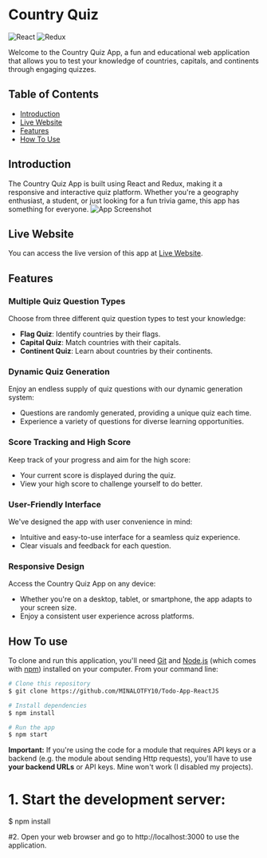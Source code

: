 # Country Quiz

![React](https://img.shields.io/badge/React-18.0.0-blue)
![Redux](https://img.shields.io/badge/Redux-4.1.0-green)

Welcome to the Country Quiz App, a fun and educational web application that allows you to test your knowledge of countries, capitals, and continents through engaging quizzes.

## Table of Contents
- [Introduction](#introduction)
- [Live Website](#live-website)
- [Features](#features)
- [How To Use](#how-to-use)



## Introduction
The Country Quiz App is built using React and Redux, making it a responsive and interactive quiz platform. Whether you're a geography enthusiast, a student, or just looking for a fun trivia game, this app has something for everyone.
![App Screenshot](screenshot.png)

## Live Website
You can access the live version of this app at [Live Website](https://country-quiz-euf3.vercel.app/).

## Features
### Multiple Quiz Question Types

Choose from three different quiz question types to test your knowledge:
- **Flag Quiz**: Identify countries by their flags.
- **Capital Quiz**: Match countries with their capitals.
- **Continent Quiz**: Learn about countries by their continents.

### Dynamic Quiz Generation

Enjoy an endless supply of quiz questions with our dynamic generation system:
- Questions are randomly generated, providing a unique quiz each time.
- Experience a variety of questions for diverse learning opportunities.

### Score Tracking and High Score

Keep track of your progress and aim for the high score:
- Your current score is displayed during the quiz.
- View your high score to challenge yourself to do better.

### User-Friendly Interface

We've designed the app with user convenience in mind:
- Intuitive and easy-to-use interface for a seamless quiz experience.
- Clear visuals and feedback for each question.

### Responsive Design

Access the Country Quiz App on any device:
- Whether you're on a desktop, tablet, or smartphone, the app adapts to your screen size.
- Enjoy a consistent user experience across platforms.


## How To use
<!-- For example: -->

To clone and run this application, you'll need [Git](https://git-scm.com) and [Node.js](https://nodejs.org/en/download/) (which comes with [npm](http://npmjs.com)) installed on your computer. From your command line:

```bash
# Clone this repository
$ git clone https://github.com/MINALOTFY10/Todo-App-ReactJS

# Install dependencies
$ npm install

# Run the app
$ npm start
```
**Important:** If you're using the code for a module that requires API keys or a backend (e.g. the module about sending Http requests), you'll have to use **your backend URLs** or API keys. Mine won't work (I disabled my projects).
# 1. Start the development server:
$ npm install

#2. Open your web browser and go to http://localhost:3000 to use the application.
```
